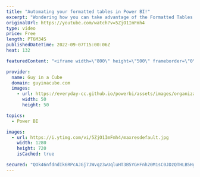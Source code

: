 ```yaml
---
title: "Automating your formatted tables in Power BI!"
excerpt: "Wondering how you can take advantage of the Formatted Tables feature in Power BI and automate the output to email? Jason Himmelstein shows you how you can do this with Power Automate!  Connect with Jason: https://twitter.com/jasehimm https://www.linkedin.com/in/jasonhimmelstein/ https://bifocal.show/"
originalUrl: https://youtube.com/watch?v=5ZjO1ImFmh4
type: video
price: Free
length: PT6M34S
publishedDateTime: 2022-09-07T15:00:06Z
heat: 132

featuredContent: "<iframe width=\"800\" height=\"500\" frameborder=\"0\" src=\"https://www.youtube.com/embed/5ZjO1ImFmh4\" allow=\"accelerometer; autoplay; encrypted-media; gyroscope; picture-in-picture\" allowfullscreen></iframe>"

provider:
  name: Guy in a Cube
  domain: guyinacube.com
  images:
    - url: https://everyday-cc.github.io/powerbi/assets/images/organizations/guyinacube.com-50x50.jpg
      width: 50
      height: 50

topics:
  - Power BI

images:
  - url: https://i.ytimg.com/vi/5ZjO1ImFmh4/maxresdefault.jpg
    width: 1280
    height: 720
    isCached: true

secured: "QOk46nfdndIk6RPcAJGj7JWvqz3wUqluHT3B5YGHFnh20M1sC0JDzQTHLB5HgdSiURpTZhoO9lANyP2cARSnXlo9R63krRoxZdOW4MolJIbzch6Mbz+4Pe6M1I/v+ndtLM2JqMFKYdOv78S43wgVGky4+djGFhGh8pqgjxNWa6+GiX+E6sdZc6HW2kScShEaEPG8S6fj8OkS0y8/VW4lSlwUbFd4jCzjj70WqG0TKik7NswJsZfBuHhMDDhCp1CyNHREgGeu8iyhzBqnh83df8Gobv21FxgDZAsR0k4YpFKJmUg5SwrhL/33Ix4G2AgR5TyIzq26PShRWaR42OyCHqrpkEC/JIMwatIFQ8BI1Itu5CXq08fClekwUpTLyQAGNB3j7oh9GN4sAdpRhPZnW9dhvuswPaOwmp5Ar/mbeZ0=;OQmVVxS2jmMzN3xoI+kX4A=="
---
```


